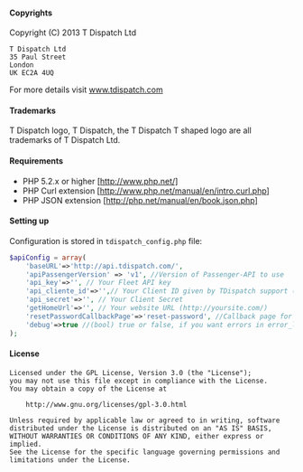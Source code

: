 #### Copyrights

Copyright (C) 2013 T Dispatch Ltd

    T Dispatch Ltd
    35 Paul Street
    London
    UK EC2A 4UQ

For more details visit www.tdispatch.com

#### Trademarks

T Dispatch logo, T Dispatch, the T Dispatch T shaped logo are all trademarks of T Dispatch Ltd.


#### Requirements

 - PHP 5.2.x or higher [http://www.php.net/]
 - PHP Curl extension [http://www.php.net/manual/en/intro.curl.php]
 - PHP JSON extension [http://php.net/manual/en/book.json.php]

#### Setting up

Configuration is stored in `tdispatch_config.php` file:

```php
$apiConfig = array(
    'baseURL'=>'http://api.tdispatch.com/',
    'apiPassengerVersion' => 'v1', //Version of Passenger-API to use
    'api_key'=>'', // Your Fleet API key
    'api_cliente_id'=>'',// Your Client ID given by TDispatch support (Note: Client ID is always something like “LXNgW9FfJP@tdispatch.com” (10 characters + @tdispatch.com))
    'api_secret'=>'', // Your Client Secret
    'getHomeUrl'=>'', // Your website URL (http://yoursite.com/)
    'resetPasswordCallbackPage'=>'reset-password', //Callback page for reset-password (reset-password.php)
    'debug'=>true //(bool) true or false, if you want errors in error_log
);
```


#### License

    Licensed under the GPL License, Version 3.0 (the "License");
    you may not use this file except in compliance with the License.
    You may obtain a copy of the License at

        http://www.gnu.org/licenses/gpl-3.0.html

    Unless required by applicable law or agreed to in writing, software
    distributed under the License is distributed on an "AS IS" BASIS,
    WITHOUT WARRANTIES OR CONDITIONS OF ANY KIND, either express or implied.
    See the License for the specific language governing permissions and
    limitations under the License.
